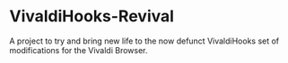 # VivaldiHooks-Revival
A project to try and bring new life to the now defunct VivaldiHooks set of modifications for the Vivaldi Browser.
